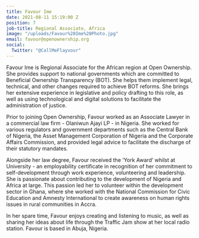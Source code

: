 ```yaml
---
title: Favour Ime
date: 2021-08-11 15:19:00 Z
position: 7
job-title: Regional Associate, Africa
image: "/uploads/Favour%20Ime%20Photo.jpg"
email: favour@openownership.org
social:
  Twitter: "@CallMeFlayvour"
---
```


Favour Ime is Regional Associate for the African region at Open Ownership. She provides support to national governments which are committed to Beneficial Ownership Transparency (BOT). She helps them implement legal, technical, and other changes required to achieve BOT reforms. She brings her extensive experience in legislative and policy drafting to this role, as well as using technological and digital solutions to facilitate the administration of justice.

Prior to joining Open Ownership, Favour worked as an Associate Lawyer in a commercial law firm - Olaniwun Ajayi LP -  in Nigeria. She worked for various regulators and government departments such as the Central Bank of Nigeria, the Asset Management Corporation of Nigeria and the Corporate Affairs Commission, and provided legal advice to facilitate the discharge of their statutory mandates. 

Alongside her law degree, Favour received the ‘York Award’ whilst at University - an employability certificate in recognition of her commitment to self-development through work experience, volunteering and leadership. She is passionate about contributing to the development of Nigeria and Africa at large. This passion led her to volunteer within the development sector in Ghana, where she worked with the National Commission for Civic Education and Amnesty International to create awareness on human rights issues in rural communities in Accra.

In her spare time, Favour enjoys creating and listening to music, as well as sharing her ideas about life through the Traffic Jam show at her local radio station. Favour is based in Abuja, Nigeria.
